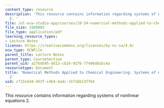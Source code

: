 ```yaml
---
content_type: resource
description: 'This resource contains information regarding systems of nonlinear equations
  2. '
file: /ol-ocw-studio-app/courses/10-34-numerical-methods-applied-to-chemical-engineering-fall-2015/cf15e5d4453fc4b44a4c31f1bb13ffb4_MIT10_34F15_Lec08.pdf
file_size: 1589002
file_type: application/pdf
learning_resource_types:
- Lecture Notes
license: https://creativecommons.org/licenses/by-nc-sa/4.0/
ocw_type: OCWFile
parent_title: Lecture Notes
parent_type: CourseSection
parent_uid: a27bdb95-dd13-cb24-9276-77496d8a5c4a
resourcetype: Document
title: 'Numerical Methods Applied to Chemical Engineering: Systems of nonlinear equations
  2'
uid: cf15e5d4-453f-c4b4-4a4c-31f1bb13ffb4
---
```

This resource contains information regarding systems of nonlinear equations 2. 